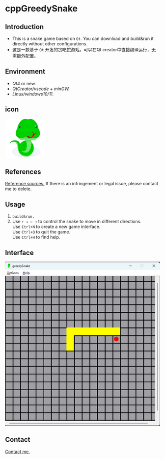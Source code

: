 # cppGreedySnake
## Introduction
- This is a snake game based on ```Qt```. You can download and build&run it directly without other configurations.
- 这是一款基于 ```Qt``` 开发的贪吃蛇游戏。可以在Qt creator中直接编译运行，无需额外配置。
## Environment
- *Qt4* or new.
- *QtCreator/vscode + minGW.*
- *Linux/windows10/11.*
## icon
![snake icon](./resource/snake2.ico)
## References
[Reference sources.](https://github.com/devbean/snake-game) If there is an infringement or legal issue, please contact me to delete.
## Usage
1. ```build&run.```
2. Use ```↑ ↓ ← →``` to control the snake to move in different directions.<br>
Use ```Ctrl+N``` to create a new game interface.<br>
Use ```Ctrl+Q``` to quit the game.<br>
Use ```Ctrl+H``` to find help.<br>
## Interface
![interface](./resource/interface.png)
## Contact
[Contact me.](neganthomas2024@gmail.com)
